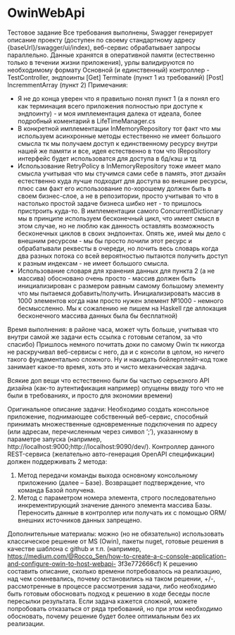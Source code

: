 # OwinWebApi
Тестовое задание
Все требования выполнены, Swagger генерирует описание проекту (доступен по своему стандартному адресу {baseUrl}/swagger/ui/index), веб-сервис обрабатывает запросы параллельно.
Данные хранятся в оперативной памяти (естественно только в течении жизни приложения), урлы валидируются по необходимому формату
Основной (и единственный) контроллер - TestController, эндпоинты [Get] Terminate (пункт 1 из требований) [Post] IncremmentArray (пункт 2)
Примечания: 
 - Я не до конца уверен что я правильно понял пункт 1 (а я понял его как терминация всего приложения полностью при доступе к эндпоинту) - и моя имплементация далека от идеала, более подробный коментарий в LifeTimeManager.cs
 - В конкретной имплементации InMemoryRepository тот факт что мы используем асинхронные методы естественно не имеет большого смысла тк мы получаем доступ к единственному ресурсу внутри нашей же памяти и все, идея естественно в том что IRepository интерфейс будет использоватся для доступа в бд/кэш и тд
 - Использование RetryPolicy в InMemoryRepository тоже имеет мало смысла учитывая что мы стучимся сами себе в память, этот дизайн естественно куда лучше подходит для доступа во внешние ресурсы, плюс сам факт его использование по-хорошему должен быть в своем бизнес-слое, а не в репозитории, просто учитывая то что в настолько простой задаче бизнеса шибко нет - то пришлось пристроить куда-то.
 В имплементации самого ConcurrentDictionary мы в принципе используем бесконечный цикл, что имеет смысл в этом случае, но не люблю как данность оставлять возможность бесконечных циклов в своих эндпоинтах. Опять же, имей мы дело с внешним ресурсом - мы бы просто лочили этот ресурс и обрабатывали реквесты в очереди, но лочить весь словарь когда два разных потока со всей вероятностью пытаются получить доступ к разным индексам - не имеет большого смысла.
 - Использование словаря для хранения данных для пункта 2 (а не массива) обосновано очень просто - массив должен быть инициализирован с размером равным самому большому элементу что мы пытаемся добавить/получить. Инициализировать массив в 1000 элементов когда нам просто нужен элемент №1000 - немного бесмыссленно. Мы к сожалению не пишем на Haskell где аллокация бесконечного массива данных была бы бесплатной)

Время выполнения: в районе часа, может чуть больше, учитывая что внутри самой же задачи есть ссылка с готовым сетапом, за что спасибо) Пришлось немного почитать доки по самому Owin тк никогда не раскручивал веб-сервисы с него, да и с консоли в целом, но ничего такого фундаментально сложного. Ну и накидать бойлерплейт-код тоже занимает какое-то время, хоть это и чисто механическая задача.

Всякие доп вещи что естественно были бы частью серьезного API дизайна (как-то аутентификация например) опущены ввиду того что не были в требованиях, и просто для экономии времени)



Оригинальное описание задачи:
Необходимо создать консольное приложение, поднимающее собственный веб-сервис, способный принимать
множественные одновременные подключения по адресу (или адресам, перечисленным через символ ‘;’),
указанному в параметре запуска (например, http://localhost:9000;http://localhost:9090/dev/). Контроллер данного
REST-сервиса (желательно авто-генерация OpenAPI спецификации) должен поддерживать 2 метода:
1. Метод передачи команды выхода основному консольному приложению (далее – Базе). Возвращает
подтверждение, что команда Базой получена.
2. Метод с параметром номера элемента, строго последовательно инкрементирующий значение
данного элемента массива Базы.
Переносить данные в контроллер или получать их с помощью ORM/внешних источников данных запрещено.

Дополнительные материалы: можно (но не обязательно) использовать классическое решение от MS (Owin),
пакеты nuget, готовые решения в качестве шаблона с github и т.п. (например,
https://medium.com/@Rocco_Sen/how-to-create-a-c-console-application-and-configure-owin-to-host-webapi-
3f3e772666cf)
К решению составить описание, сколько времени потребовалось на реализацию, над чем сомневались,
почему остановились на таком решении, +/-, рассмотренные в процессе рассмотрения задачи, либо
необходимо быть готовым обосновать подход к решению в ходе беседы после пересылки результата.
Если задача кажется сложной, можете попробовать отказаться от ряда требований, но при этом необходимо
обосновать, почему решение будет более оптимальным без их реализации.
